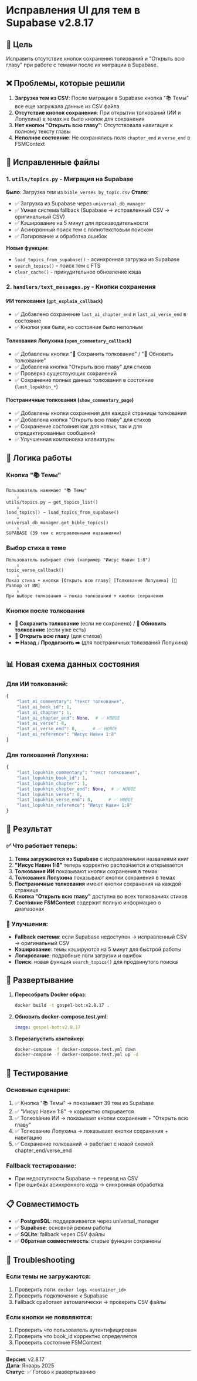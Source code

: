 # Исправления UI для тем в Supabase v2.8.17

## 🎯 Цель
Исправить отсутствие кнопок сохранения толкований и "Открыть всю главу" при работе с темами после их миграции в Supabase.

## ❌ Проблемы, которые решили
1. **Загрузка тем из CSV**: После миграции в Supabase кнопка "📚 Темы" все еще загружала данные из CSV файла
2. **Отсутствие кнопок сохранения**: При открытии толкований (ИИ и Лопухина) в темах не было кнопок для сохранения
3. **Нет кнопки "Открыть всю главу"**: Отсутствовала навигация к полному тексту главы
4. **Неполное состояние**: Не сохранялись поля `chapter_end` и `verse_end` в FSMContext

## 🔧 Исправленные файлы

### 1. `utils/topics.py` - Миграция на Supabase
**Было**: Загрузка тем из `bible_verses_by_topic.csv`
**Стало**: 
- ✅ Загрузка из Supabase через `universal_db_manager`
- ✅ Умная система fallback (Supabase → исправленный CSV → оригинальный CSV)
- ✅ Кэширование на 5 минут для производительности
- ✅ Асинхронный поиск тем с полнотекстовым поиском
- ✅ Логирование и обработка ошибок

**Новые функции**:
- `load_topics_from_supabase()` - асинхронная загрузка из Supabase
- `search_topics()` - поиск тем с FTS
- `clear_cache()` - принудительное обновление кэша

### 2. `handlers/text_messages.py` - Кнопки сохранения

#### ИИ толкования (`gpt_explain_callback`)
- ✅ Добавлено сохранение `last_ai_chapter_end` и `last_ai_verse_end` в состояние
- ✅ Кнопки уже были, но состояние было неполным

#### Толкования Лопухина (`open_commentary_callback`)
- ✅ Добавлены кнопки "💾 Сохранить толкование" / "🔄 Обновить толкование"
- ✅ Добавлена кнопка "Открыть всю главу" для стихов
- ✅ Проверка существующих сохранений
- ✅ Сохранение полных данных толкования в состояние (`last_lopukhin_*`)

#### Постраничные толкования (`show_commentary_page`)
- ✅ Добавлены кнопки сохранения для каждой страницы толкования
- ✅ Добавлена кнопка "Открыть всю главу" для стихов
- ✅ Сохранение состояния как для новых, так и для отредактированных сообщений
- ✅ Улучшенная компоновка клавиатуры

## 🎯 Логика работы

### Кнопка "📚 Темы"
```
Пользователь нажимает "📚 Темы"
    ↓
utils/topics.py → get_topics_list()
    ↓
load_topics() → load_topics_from_supabase()
    ↓
universal_db_manager.get_bible_topics()
    ↓
SUPABASE (39 тем с исправленными названиями)
```

### Выбор стиха в теме
```
Пользователь выбирает стих (например "Иисус Навин 1:8")
    ↓
topic_verse_callback()
    ↓
Показ стиха + кнопки [Открыть всю главу] [Толкование Лопухина] [🤖 Разбор от ИИ]
    ↓
При выборе толкования → показ толкования + кнопки сохранения
```

### Кнопки после толкования
- **💾 Сохранить толкование** (если не сохранено) / **🔄 Обновить толкование** (если уже есть)
- **📖 Открыть всю главу** (для стихов)
- **⬅️ Назад** / **Продолжить ➡️** (для постраничных толкований Лопухина)

## 📊 Новая схема данных состояния

### Для ИИ толкований:
```python
{
    "last_ai_commentary": "текст толкования",
    "last_ai_book_id": 1,
    "last_ai_chapter": 1,
    "last_ai_chapter_end": None,  # ✅ НОВОЕ
    "last_ai_verse": 8,
    "last_ai_verse_end": 8,      # ✅ НОВОЕ  
    "last_ai_reference": "Иисус Навин 1:8"
}
```

### Для толкований Лопухина:
```python
{
    "last_lopukhin_commentary": "текст толкования",
    "last_lopukhin_book_id": 1,
    "last_lopukhin_chapter": 1,
    "last_lopukhin_chapter_end": None,  # ✅ НОВОЕ
    "last_lopukhin_verse": 8,
    "last_lopukhin_verse_end": 8,      # ✅ НОВОЕ
    "last_lopukhin_reference": "Иисус Навин 1:8"
}
```

## 🎯 Результат

### ✅ Что работает теперь:
1. **Темы загружаются из Supabase** с исправленными названиями книг
2. **"Иисус Навин 1:8"** теперь корректно распознается и открывается
3. **Толкования ИИ** показывают кнопки сохранения в темах
4. **Толкования Лопухина** показывают кнопки сохранения в темах  
5. **Постраничные толкования** имеют кнопки сохранения на каждой странице
6. **Кнопка "Открыть всю главу"** доступна во всех толкованиях стихов
7. **Состояние FSMContext** содержит полную информацию о диапазонах

### 🔧 Улучшения:
- **Fallback система**: если Supabase недоступен → исправленный CSV → оригинальный CSV
- **Кэширование**: темы кэшируются на 5 минут для быстрой работы
- **Логирование**: подробные логи загрузки и ошибок
- **Поиск**: новая функция `search_topics()` для продвинутого поиска

## 🚀 Развертывание

1. **Пересобрать Docker образ**:
   ```bash
   docker build -t gospel-bot:v2.8.17 .
   ```

2. **Обновить docker-compose.test.yml**:
   ```yaml
   image: gospel-bot:v2.8.17
   ```

3. **Перезапустить контейнер**:
   ```bash
   docker-compose -f docker-compose.test.yml down
   docker-compose -f docker-compose.test.yml up -d
   ```

## 🧪 Тестирование

### Основные сценарии:
1. ✅ Кнопка "📚 Темы" → показывает 39 тем из Supabase
2. ✅ "Иисус Навин 1:8" → корректно открывается
3. ✅ Толкование ИИ → показывает кнопки сохранения + "Открыть всю главу"
4. ✅ Толкование Лопухина → показывает кнопки сохранения + навигацию
5. ✅ Сохранение толкований → работает с новой схемой chapter_end/verse_end

### Fallback тестирование:
- При недоступности Supabase → переход на CSV
- При ошибках асинхронного кода → синхронная обработка

## 📋 Совместимость

- ✅ **PostgreSQL**: поддерживается через universal_manager
- ✅ **Supabase**: основной режим работы  
- ✅ **SQLite**: fallback через CSV файлы
- ✅ **Обратная совместимость**: старые функции сохранены

## 🐛 Troubleshooting

### Если темы не загружаются:
1. Проверить логи: `docker logs <container_id>`
2. Проверить подключение к Supabase
3. Fallback сработает автоматически → проверить CSV файлы

### Если кнопки не появляются:
1. Проверить что пользователь аутентифицирован  
2. Проверить что book_id корректно определяется
3. Проверить состояние FSMContext

---
**Версия**: v2.8.17  
**Дата**: Январь 2025  
**Статус**: ✅ Готово к развертыванию 